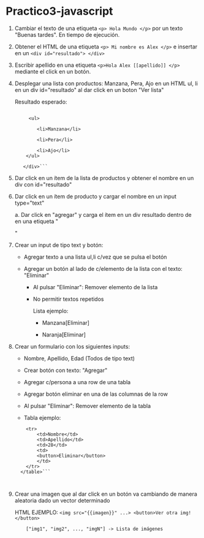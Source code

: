 # Practico3-javascript

1. Cambiar el texto de una etiqueta `<p> Hola Mundo </p>` por un texto "Buenas tardes". En tiempo de ejecución.

2. Obtener el HTML de una etiqueta `<p> Mi nombre es Alex </p>` e insertar en un `<div id="resultado"> </div>`
  
3. Escribir apellido en una etiqueta `<p>Hola Alex [[apellido]] </p>` mediante el click en un botón.
   
4. Desplegar una lista con productos: Manzana, Pera, Ajo en un HTML ul, li en un div id="resultado" al dar click en un boton "Ver lista"

    Resultado esperado:
	```<div id="resultado">
   
	     <ul>
   
	    	<li>Manzana</li>
   
	    	<li>Pera</li>
   
	    	<li>Ajo</li>
	    </ul>
   
	   </div>```
    
6. Dar click en un ítem de la lista de productos y obtener el nombre en un div con id="resultado"
   
7. Dar click en un ítem de producto y cargar el nombre en un input type="text"
   
   a. Dar click en "agregar" y carga el ítem en un div resultado dentro de en una etiqueta "<p>"

  
8. Crear un input de tipo text y botón:
    
    - Agregar texto a una lista ul,li c/vez que se pulsa el botón
      
    -  Agregar un botón al lado de c/elemento de la lista con el texto: "Eliminar"
      
        - Al pulsar "Eliminar": Remover elemento de la lista
          
        - No permitir textos repetidos
          
    		Lista ejemplo:
    
    		* Manzana[Eliminar]
       
    		* Naranja[Eliminar]
			

   
9. Crear un formulario con los siguientes inputs:
   
    - Nombre, Apellido, Edad (Todos de tipo text)
      
    - Crear botón con texto: "Agregar"
      
    - Agregar c/persona a una row de una tabla
      
    - Agregar botón eliminar en una de las columnas de la row
     
    - Al pulsar "Eliminar": Remover elemento de la tabla
      
    - Tabla ejemplo:
          
  	```<table>		
		<tr>
		    <td>Nombre</td>
		    <td>Apellido</td>
		    <td>28</td>
		    <td>
		    <button>Eliminar</button>
		    </td>
		</tr>
	  </table>```

	

10. Crear una imagen que al dar click en un botón va cambiando de manera aleatoria dado un vector determinado
    
	  HTML EJEMPLO:
			`<img src="{{imagen}}" ...>
			<button>Ver otra img!</button>`

			["img1", "img2", ..., "imgN"] -> Lista de imágenes
